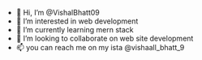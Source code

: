- 👋 Hi, I’m @VishalBhatt09
- 👀 I’m interested in web development 
- 🌱 I’m currently learning mern stack 
- 💞️ I’m looking to collaborate on web site development 
- 📫 you can  reach me on my ista @vishaall_bhatt_9

<!---
VishalBhatt09/VishalBhatt09 is a ✨ special ✨ repository because its `README.md` (this file) appears on your GitHub profile.
You can click the Preview link to take a look at your changes.
--->
